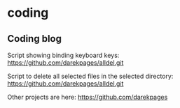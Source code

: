 # coding
## Coding blog

Script showing binding keyboard keys: https://github.com/darekpages/alldel.git

Script to delete all selected files in the selected directory: https://github.com/darekpages/alldel.git

Other projects are here: https://github.com/darekpages

